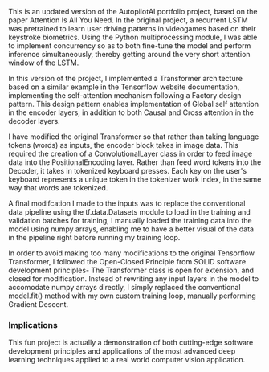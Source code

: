 This is an updated version of the AutopilotAI portfolio project, based on the paper 
Attention Is All You Need.
In the original project, a recurrent LSTM was pretrained to learn user driving patterns 
in videogames based on their keystroke biometrics. Using the Python multiprocessing module,
I was able to implement concurrency so as to both fine-tune the model and perform 
inference simultaneously, thereby getting around the very short attention window of the 
LSTM.

In this version of the project, I implemented a Transformer architecture based on a similar 
example in the Tensorflow website documentation, implementing the self-attention mechanism 
following a Factory design pattern. 
This design pattern enables implementation of Global self attention in the encoder layers, 
in addition to both Causal and Cross attention in the decoder layers.

I have modified the original Transformer so that rather than taking language tokens (words)
as inputs, the encoder block takes in image data. This required the creation of a ConvolutionalLayer class in order to feed image data into the PositionalEncoding layer.
Rather than feed word tokens into the Decoder, it takes in tokenized keyboard presses.
Each key on the user's keyboard represents a unique token in the tokenizer work index, 
in the same way that words are tokenized. 

A final modifcation I made to the inputs was to replace the conventional data pipeline using 
the tf.data.Datasets module to load in the training and validation batches for training, I 
manually loaded the training data into the model using numpy arrays, enabling me to have 
a better visual of the data in the pipeline right before running my training loop.

In order to avoid making too many modifications to the original Tensorflow Transformer, I followed 
the Open-Closed Principle from SOLID software development principles- The Transformer class is 
open for extension, and closed for modification. Instead of rewriting any input layers in the model to accomodate numpy arrays directly, I simply replaced the conventional model.fit() method 
with my own custom training loop, manually performing Gradient Descent.

### Implications 

This fun project is actually a demonstration of both cutting-edge software development principles 
and applications of the most advanced deep learning techniques applied to a real world computer 
vision application.
